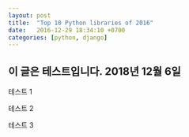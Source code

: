 ```yaml
---
layout: post
title:  "Top 10 Python libraries of 2016"
date:   2016-12-29 18:34:10 +0700
categories: [python, django]
---
```


## **이 글은 테스트입니다. 2018년 12월 6일**

테스트 1

테스트 2

테스트 3

